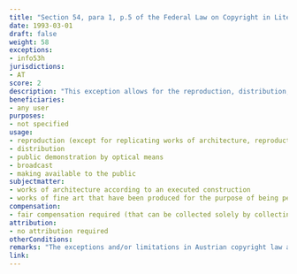 ```yaml
---
title: "Section 54, para 1, p.5 of the Federal Law on Copyright in Literary and Artistic Works and Related Rights"
date: 1993-03-01
draft: false
weight: 58
exceptions:
- info53h
jurisdictions:
- AT
score: 2
description: "This exception allows for the reproduction, distribution, public demonstration by optical means, broadcast and making available to the public of works of architecture according to an executed construction or other works of fine art that have been produced for the purpose of being permanently installed in a public place. Expressly excluded from the scope of the exception are uses by replicating works of architecture, reproduction of a painting or work of graphic arts produced for permanent installation in a public place, as well as reproduction of works of sculpture by way of plastic art." 
beneficiaries:
- any user
purposes: 
- not specified
usage:
- reproduction (except for replicating works of architecture, reproduction of a painting or work of graphic arts produced for permanent installation in a public place, and reproduction of works of sculpture by way of plastic art)
- distribution
- public demonstration by optical means
- broadcast 
- making available to the public
subjectmatter:
- works of architecture according to an executed construction 
- works of fine art that have been produced for the purpose of being permanently installed in a public place
compensation:
- fair compensation required (that can be collected solely by collecting societies)
attribution: 
- no attribution required
otherConditions: 
remarks: "The exceptions and/or limitations in Austrian copyright law are formulated as 'free uses' of works and other subject matter. The 'freedom of panorama' exception does not extend to related rights."
link: 
---
```

